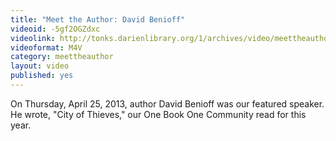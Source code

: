 ```yaml
---
title: "Meet the Author: David Benioff"
videoid: -5gf2OGZdxc
videolink: http://tonks.darienlibrary.org/1/archives/video/meettheauthor/20130425_david_benioff.m4v
videoformat: M4V
category: meettheauthor
layout: video
published: yes
---
```


On Thursday, April 25, 2013, author David Benioff was our featured speaker. He wrote, "City of Thieves," our One Book One Community read for this year. 